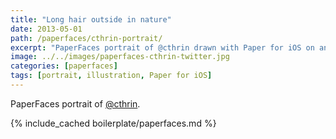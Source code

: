 ```yaml
---
title: "Long hair outside in nature"
date: 2013-05-01
path: /paperfaces/cthrin-portrait/
excerpt: "PaperFaces portrait of @cthrin drawn with Paper for iOS on an iPad."
image: ../../images/paperfaces-cthrin-twitter.jpg
categories: [paperfaces]
tags: [portrait, illustration, Paper for iOS]
---
```


PaperFaces portrait of [@cthrin](https://twitter.com/cthrin).

{% include_cached boilerplate/paperfaces.md %}
